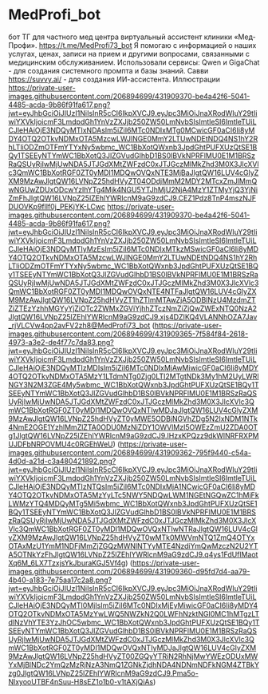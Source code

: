 # MedProfi_bot
бот ТГ для частного мед центра
виртуальный ассистент клиники «Мед-Профи». https://t.me/MedProfi73_bot
Я помогаю с информацией о наших услугах, ценах, записи на прием и другими вопросами, связанными с медицинским обслуживанием. 
Использовали сервисы:
Qwen и GigaChat - для создания системного промпта и базы знаний.
Савви https://suvvy.ai/ - для создания ИИ-ассистента.
Иллюстрации
https://private-user-images.githubusercontent.com/206894699/431909370-be4a42f6-5041-4485-acda-9b86f91fa617.png?jwt=eyJhbGciOiJIUzI1NiIsInR5cCI6IkpXVCJ9.eyJpc3MiOiJnaXRodWIuY29tIiwiYXVkIjoicmF3LmdpdGh1YnVzZXJjb250ZW50LmNvbSIsImtleSI6ImtleTUiLCJleHAiOjE3NDQyMTIxNDAsIm5iZiI6MTc0NDIxMTg0MCwicGF0aCI6Ii8yMDY4OTQ2OTkvNDMxOTA5MzcwLWJlNGE0MmY2LTUwNDEtNDQ4NS1hY2RhLTliODZmOTFmYTYxNy5wbmc_WC1BbXotQWxnb3JpdGhtPUFXUzQtSE1BQy1TSEEyNTYmWC1BbXotQ3JlZGVudGlhbD1BS0lBVkNPRFlMU0E1M1BRSzRaQSUyRjIwMjUwNDA5JTJGdXMtZWFzdC0xJTJGczMlMkZhd3M0X3JlcXVlc3QmWC1BbXotRGF0ZT0yMDI1MDQwOVQxNTE3MjBaJlgtQW16LUV4cGlyZXM9MzAwJlgtQW16LVNpZ25hdHVyZT04ODdjMmM2MDY2MTcxZmJlMmQwNGUwZDUxODcwYzlhYTg4Mjk4NGU5YTJhMjU2NjA4MzY1ZTMyYjQ3YjNiZmFhJlgtQW16LVNpZ25lZEhlYWRlcnM9aG9zdCJ9.CEZ1Pdz8TnP4mszNJFDUOVKp9fllf0j_PEKjYK-LCwc
https://private-user-images.githubusercontent.com/206894699/431909370-be4a42f6-5041-4485-acda-9b86f91fa617.png?jwt=eyJhbGciOiJIUzI1NiIsInR5cCI6IkpXVCJ9.eyJpc3MiOiJnaXRodWIuY29tIiwiYXVkIjoicmF3LmdpdGh1YnVzZXJjb250ZW50LmNvbSIsImtleSI6ImtleTUiLCJleHAiOjE3NDQyMTIyMzEsIm5iZiI6MTc0NDIxMTkzMSwicGF0aCI6Ii8yMDY4OTQ2OTkvNDMxOTA5MzcwLWJlNGE0MmY2LTUwNDEtNDQ4NS1hY2RhLTliODZmOTFmYTYxNy5wbmc_WC1BbXotQWxnb3JpdGhtPUFXUzQtSE1BQy1TSEEyNTYmWC1BbXotQ3JlZGVudGlhbD1BS0lBVkNPRFlMU0E1M1BRSzRaQSUyRjIwMjUwNDA5JTJGdXMtZWFzdC0xJTJGczMlMkZhd3M0X3JlcXVlc3QmWC1BbXotRGF0ZT0yMDI1MDQwOVQxNTE4NTFaJlgtQW16LUV4cGlyZXM9MzAwJlgtQW16LVNpZ25hdHVyZT1hZTlmMTAwZjA5ODBlNzU4MzdmZTZiZTEzYzhhMGYyYjZiOTc2ZWMxZGViYjhhZTczNmZiZjQwZWExNTQ0NzA2JlgtQW16LVNpZ25lZEhlYWRlcnM9aG9zdCJ9.xjs4DZIKQ4VLANNhOZA7Jav_rjVLCVw4pp2avFV2zh8@MedProfi73_bot
(https://private-user-images.githubusercontent.com/206894699/431909365-7f584f84-2618-4973-a3e2-de4f77c7da83.png?jwt=eyJhbGciOiJIUzI1NiIsInR5cCI6IkpXVCJ9.eyJpc3MiOiJnaXRodWIuY29tIiwiYXVkIjoicmF3LmdpdGh1YnVzZXJjb250ZW50LmNvbSIsImtleSI6ImtleTUiLCJleHAiOjE3NDQyMTIzMDIsIm5iZiI6MTc0NDIxMjAwMiwicGF0aCI6Ii8yMDY4OTQ2OTkvNDMxOTA5MzY1LTdmNTg0Zjg0LTI2MTgtNDk3My1hM2UyLWRlNGY3N2M3ZGE4My5wbmc_WC1BbXotQWxnb3JpdGhtPUFXUzQtSE1BQy1TSEEyNTYmWC1BbXotQ3JlZGVudGlhbD1BS0lBVkNPRFlMU0E1M1BRSzRaQSUyRjIwMjUwNDA5JTJGdXMtZWFzdC0xJTJGczMlMkZhd3M0X3JlcXVlc3QmWC1BbXotRGF0ZT0yMDI1MDQwOVQxNTIwMDJaJlgtQW16LUV4cGlyZXM9MzAwJlgtQW16LVNpZ25hdHVyZT0yMWE5ODBjNGVhZDg5N2IxNDM1NTk4NmE2OGE1YzhlMmZlZTA0ODU0MzNiZDY1OWVlMzI5OWEzZmU2ZDA0OTg1JlgtQW16LVNpZ25lZEhlYWRlcnM9aG9zdCJ9.IHzxKPQzz9dkWlNRFRXPMUJDFbNRPOVMU4c0RGEhWeU)
(https://private-user-images.githubusercontent.com/206894699/431909362-795f9440-c54a-4d0d-a21d-c3a480421892.png?jwt=eyJhbGciOiJIUzI1NiIsInR5cCI6IkpXVCJ9.eyJpc3MiOiJnaXRodWIuY29tIiwiYXVkIjoicmF3LmdpdGh1YnVzZXJjb250ZW50LmNvbSIsImtleSI6ImtleTUiLCJleHAiOjE3NDQyMTIzNTQsIm5iZiI6MTc0NDIxMjA1NCwicGF0aCI6Ii8yMDY4OTQ2OTkvNDMxOTA5MzYyLTc5NWY5NDQwLWM1NGEtNGQwZC1hMjFkLWMzYTQ4MDQyMTg5Mi5wbmc_WC1BbXotQWxnb3JpdGhtPUFXUzQtSE1BQy1TSEEyNTYmWC1BbXotQ3JlZGVudGlhbD1BS0lBVkNPRFlMU0E1M1BRSzRaQSUyRjIwMjUwNDA5JTJGdXMtZWFzdC0xJTJGczMlMkZhd3M0X3JlcXVlc3QmWC1BbXotRGF0ZT0yMDI1MDQwOVQxNTIwNTRaJlgtQW16LUV4cGlyZXM9MzAwJlgtQW16LVNpZ25hdHVyZT0wMTk0MWVmNTQ1ZmQ4OTYxOTAxMzU1YmM1NDFjMmZjZGQzMWNlNTYyMTE4NzdiYmQwMzczN2U2YTA5OTNkYzFhJlgtQW16LVNpZ25lZEhlYWRlcnM9aG9zdCJ9.q4ys1FdUflMaotXq6M_6LX7TzxjsYkJburaKGJ5Vf4g)
(https://private-user-images.githubusercontent.com/206894699/431909360-d95fd7d4-aa79-4b40-a183-7e75aa17c2a8.png?jwt=eyJhbGciOiJIUzI1NiIsInR5cCI6IkpXVCJ9.eyJpc3MiOiJnaXRodWIuY29tIiwiYXVkIjoicmF3LmdpdGh1YnVzZXJjb250ZW50LmNvbSIsImtleSI6ImtleTUiLCJleHAiOjE3NDQyMTI0MjIsIm5iZiI6MTc0NDIxMjEyMiwicGF0aCI6Ii8yMDY4OTQ2OTkvNDMxOTA5MzYwLWQ5NWZkN2Q0LWFhNzktNGI0MC1hMTgzLTdlNzVhYTE3YzJhOC5wbmc_WC1BbXotQWxnb3JpdGhtPUFXUzQtSE1BQy1TSEEyNTYmWC1BbXotQ3JlZGVudGlhbD1BS0lBVkNPRFlMU0E1M1BRSzRaQSUyRjIwMjUwNDA5JTJGdXMtZWFzdC0xJTJGczMlMkZhd3M0X3JlcXVlc3QmWC1BbXotRGF0ZT0yMDI1MDQwOVQxNTIyMDJaJlgtQW16LUV4cGlyZXM9MzAwJlgtQW16LVNpZ25hdHVyZT00ZGQyYTRiN2RhNjMwYWEzODUxMWYxMjBlNDc2YmQzMzRjNzA3NmQ1ZGNkZjdhNDA4NDNmNDFkNGM4ZTBkYzg0JlgtQW16LVNpZ25lZEhlYWRlcnM9aG9zdCJ9.Pma5o-NlxyooUTBF4nSuu-H8sEZ1o1b0-v1tAXjQiAs)

